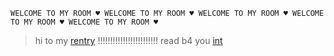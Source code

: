 



```
WELCOME TO MY ROOM ♥︎ WELCOME TO MY ROOM ♥︎ WELCOME TO MY ROOM ♥︎ WELCOME TO MY ROOM ♥︎ WELCOME TO MY ROOM ♥︎
```
> hi to my [rentry](https://rentry.co/areumdawon) !!!!!!!!!!!!!!!!!!!!!!!! read b4 you [int]()


